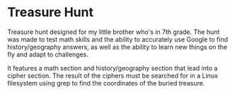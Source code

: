 # Treasure Hunt
Treasure hunt designed for my little brother who's in 7th grade. The hunt was made to test math skills and the ability to accurately use Google to find history/geography answers, as well as the ability to learn new things on the fly and adapt to challenges.

It features a math section and history/geography section that lead into a cipher section. The result of the ciphers must be searched for in a Linux filesystem using grep to find the coordinates of the buried treasure. 
